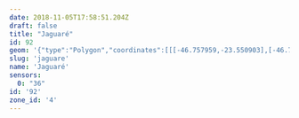 ```yaml
---
date: 2018-11-05T17:58:51.204Z
draft: false
title: "Jaguaré"
id: 92
geom: '{"type":"Polygon","coordinates":[[[-46.757959,-23.550903],[-46.756171,-23.555355],[-46.755897,-23.555702],[-46.755533,-23.555885],[-46.755087,-23.555909],[-46.752097,-23.554921],[-46.751601,-23.554948],[-46.751223,-23.555253],[-46.750746,-23.556214],[-46.750515,-23.55655],[-46.748416,-23.557954],[-46.748107,-23.558351],[-46.747856,-23.558474],[-46.74764,-23.558726],[-46.747393,-23.558777],[-46.746964,-23.558617],[-46.746397,-23.558284],[-46.744633,-23.558503],[-46.743928,-23.558471],[-46.743236,-23.558168],[-46.742407,-23.557404],[-46.741768,-23.557014],[-46.741341,-23.556947],[-46.740035,-23.556963],[-46.739494,-23.556831],[-46.733568,-23.553525],[-46.733154,-23.553087],[-46.732606,-23.55198],[-46.732588,-23.551257],[-46.732672,-23.550452],[-46.732595,-23.549833],[-46.732308,-23.549249],[-46.731581,-23.548278],[-46.736164,-23.54444],[-46.748031,-23.533836],[-46.748465,-23.533024],[-46.748782,-23.53225],[-46.749067,-23.528701],[-46.749257,-23.527844],[-46.749399,-23.527395],[-46.750045,-23.526534],[-46.750448,-23.525261],[-46.751913,-23.525486],[-46.753296,-23.525418],[-46.753972,-23.525329],[-46.756117,-23.524771],[-46.756405,-23.525083],[-46.756515,-23.525501],[-46.75638,-23.525658],[-46.756366,-23.525791],[-46.756516,-23.526035],[-46.756755,-23.526215],[-46.757069,-23.526612],[-46.758977,-23.528294],[-46.759013,-23.528397],[-46.760443,-23.529749],[-46.760132,-23.532255],[-46.760875,-23.535109],[-46.760887,-23.535866],[-46.76079,-23.536188],[-46.760474,-23.536527],[-46.759397,-23.538155],[-46.760156,-23.543606],[-46.760138,-23.544886],[-46.759875,-23.546176],[-46.758919,-23.548261],[-46.758283,-23.548683],[-46.758333,-23.548893],[-46.758568,-23.548985],[-46.757907,-23.550734],[-46.757959,-23.550903]]]}'
slug: 'jaguare'
name: 'Jaguaré'
sensors:
  0: "36"
id: '92'
zone_id: '4'
---
```

		